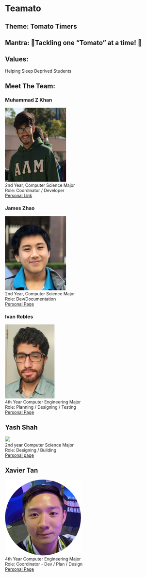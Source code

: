 # Teamato

## Theme: Tomato Timers

## Mantra: :tomato:Tackling one “Tomato” at a time! :tomato:

## Values:
Helping Sleep Deprived Students 

## Meet The Team:

### Muhammad Z Khan
<img src="admin/misc/IMG_9509.jpg" width="201" height="244" /> \
2nd Year, Computer Science Major \
Role: Coordinator / Developer \
[Personal Link](https://mz-k.github.io/)<br>

### James Zhao
<img src="admin/misc/James.JPG" width="201" height="244" /> \
2nd Year, Computer Science Major \
Role: Dev/Documentation \
[Personal Page](https://jameszhao01.github.io/CSE110_Lab2/)<br>

### Ivan Robles
<img src="admin/misc/IvanRobles.jpg" height="244" /> \
4th Year Computer Engineering Major \
Role: Planning / Designing / Testing \
[Personal Page](https://i1robles.github.io/index.html/)<br>

## Yash Shah
<img src=”admin/misc/Yash_Shah.jpg” width=”250” height=”250” /> \
2nd year Computer Science Major \
Role: Designing / Building \
[Personal page](https://ynshah3.github.io)

## Xavier Tan 
<img src="admin/misc/xavier-img.png" width="250" height="250" /> \
4th Year Computer Engineering Major \
Role: Coordinator - Dev / Plan / Design \
[Personal Page](https://xavierkst.github.io/CSE_110_Lab_2/)<br> 
